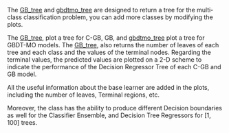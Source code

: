The [GB_tree](GB_tree.py) and [gbdtmo_tree](gbdtmo_tree.py) are designed to return a tree for the multi-class classification problem, you can add more classes by modifying the plots.

The [GB_tree](GB_tree.py), plot a tree for C-GB, GB, and [gbdtmo_tree](gbdtmo_tree.py) plot a tree for GBDT-MO models. 
The [GB_tree](GB_tree.py), also returns the number of leaves of each tree and each class and the values of the terminal nodes. Regarding the terminal values, the predicted values are plotted on a 2-D scheme to indicate the performance of the Decision Regressor Tree of each C-GB and GB model.

All the useful information about the base learner are added in the plots, including the number of leaves, Terminal regions, etc.

Moreover, the class has the ability to produce different Decision boundaries as well for the Classifier Ensemble, and Decision Tree Regressors for [1, 100] trees.
